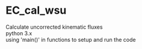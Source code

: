 # EC_cal_wsu
Calculate uncorrected kinematic fluxes\
python 3.x\
using 'main()' in functions to setup and run the code
